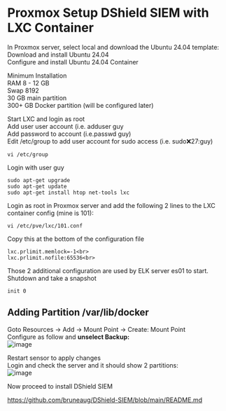 # Proxmox Setup DShield SIEM with LXC Container

In Proxmox server, select local and download the Ubuntu 24.04 template:<br>
Download and install Ubuntu 24.04<br>
Configure and install Ubuntu 24.04 Container<br>

Minimum Installation <br>
RAM 8 - 12 GB<br>
Swap 8192<br>
30 GB main partition<br>
300+ GB Docker partition (will be configured later)<br>

Start LXC and login as root<br>
Add user user account (i.e. adduser guy<br>
Add password to account (i.e.passwd guy)<br>
Edit /etc/group to add user account for sudo access (i.e. sudo:x:27:guy)<br>
````
vi /etc/group
````
Login with user guy<br>
````
sudo apt-get upgrade
sudo apt-get update
sudo apt-get install htop net-tools lxc
````

Login as root in Proxmox server and add the following 2 lines to the LXC container config (mine is 101):<br>
````
vi /etc/pve/lxc/101.conf
````
Copy this at the bottom of the configuration file<br>
````
lxc.prlimit.memlock=-1<br>
lxc.prlimit.nofile:65536<br>
````
Those 2 additional configuration are used by ELK server es01 to start.<br>
Shutdown and take a snapshot<br>
````
init 0
````

## Adding Partition /var/lib/docker
Goto Resources -> Add -> Mount Point -> Create: Mount Point<br>
Configure as follow and **unselect Backup:**<br>
![image](https://github.com/user-attachments/assets/9790d733-52b4-4992-bf9b-53493098c2b1)

Restart sensor to apply changes <br>
Login and check the server and it should show 2 partitions:<br>
![image](https://github.com/user-attachments/assets/02caaab6-6d08-495c-a992-577e21875e0e)

Now proceed to install DShield SIEM<br>

https://github.com/bruneaug/DShield-SIEM/blob/main/README.md
